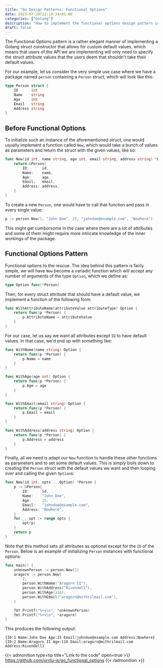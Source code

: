 ```yaml
---
title: "Go Design Patterns: Functional Options"
date: 2023-07-20T22:19:24+01:00
categories: ["Golang"]
description: "How to implement the functional options design pattern in Golang"
draft: false
---
```


The Functional Options pattern is a rather elegant manner of implementing a Golang struct constructor that allows for custom default values, which means that users of the API we are implementing will only need to specify the struct attribute values that the users deem that shouldn't take their default values. 

For our example, let us consider the very simple use case where we have a package named `person` containing a `Person` struct, which will look like this:

```go
type Person struct {
	ID      int
	Name    string
	Age     int
	Email   string
	Address string
}
```

## Before Functional Options

To initialize such an instance of the aforementioned struct, one would usually implement a function called `New`, which would take a bunch of values as parameters and return the struct with the given values, like so:

```go
func New(id int, name string, age int, email string, address string) *Person {
	return &Person{
		ID:      id,
		Name:    name,
		Age:     age,
		Email:   email,
		Address: address,
	}
}
```

To create a new `Person`, one would have to call that function and pass in every single value:
```go
p := person.New(1, "John Doe", 25, "johndoe@example.com", "Nowhere")
```

This might get cumborsome in the case where there are a lot of attributes and some of them might require more intricate knowledge of the inner workings of the package.

## Functional Options Pattern

Functional options to the rescue. The idea behind this pattern is fairly simple, we will have `New` become a variadic function which will accept any number of arguments of the type `Option`, which we define as:

```go
type Option func(*Person)
```

Then, for every struct attribute that should have a default value, we implement a function of the following form:

```go
func WithAttributeName(attributeValue attributeType) Option {
	return func(p *Person) {
		p.AttributeName = attributeValue
	}
}
```

For our case, let us say we want all attributes except `ID` to have default values. In that case, we'd end up with something like:

```go
func WithName(name string) Option {
	return func(p *Person) {
		p.Name = name
	}
}

func WithAge(age int) Option {
	return func(p *Person) {
		p.Age = age
	}
}

func WithEmail(email string) Option {
	return func(p *Person) {
		p.Email = email
	}
}

func WithAddress(address string) Option {
	return func(p *Person) {
		p.Address = address
	}
}
```

Finally, all we need is adapt our `New` function to handle these other functions as parameters and to set some default values. This is simply boils down to creating the `Person` struct with the default values we want and then looping over and calling the given `Option`s: 

```go
func New(id int, opts ...Option) *Person {
	p := &Person{
		ID:      id,
		Name:    "John Doe",
		Age:     25,
		Email:   "johndoe@example.com",
		Address: "Nowhere",
	}
	for _, opt := range opts {
		opt(p)
	}
	return p
}
```

Note that this method sets all attributes as optional except for the `ID` of the `Person`. Below is an example of initializing `Person` instances with functional options:

```go
func main() {
	unknownPerson := person.New(1)
	aragorn := person.New(
		2,
        person.WithName("Aragorn II"),
		person.WithAddress("Rivendell"),
		person.WithAge(118),
		person.WithEmail("aragorn@mithrilmail.com"),
	)

	fmt.Printf("%+v\n", *unknownPerson)
	fmt.Printf("%+v\n", *aragorn)
}
```

This produces the following output:
```plaintext
{ID:1 Name:John Doe Age:25 Email:johndoe@example.com Address:Nowhere}
{ID:2 Name:Aragorn II Age:118 Email:aragorn@mithrilmail.com Address:Rivendell}
```

{{< admonition type=tip title="Link to the code" open=true >}}
https://github.com/ornlu-is/go_functional_options
{{< /admonition >}}
